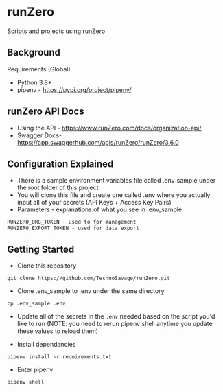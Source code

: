 # runZero
Scripts and projects using runZero

## Background

Requirements (Global)

- Python 3.8+
- pipenv - https://pypi.org/project/pipenv/

## runZero API Docs

- Using the API - https://www.runZero.com/docs/organization-api/
- Swagger Docs- https://app.swaggerhub.com/apis/runZero/runZero/3.6.0

## Configuration Explained

- There is a sample environment variables file called .env_sample under the root folder of this project
- You will clone this file and create one called .env where you actually input all of your secrets (API Keys + Access Key Pairs)
- Parameters - explanations of what you see in .env_sample

```
RUNZERO_ORG_TOKEN - used to for management
RUNZERO_EXPORT_TOKEN - used for data export
```

## Getting Started

- Clone this repository

```
git clone https://github.com/TechnoSavage/runZero.git
```

- Clone .env_sample to .env under the same directory

```
cp .env_sample .env
```

- Update all of the secrets in the `.env` needed based on the script you'd like to run (NOTE: you need to rerun pipenv shell anytime you update these values to reload them)

- Install dependancies

```
pipenv install -r requirements.txt
```

- Enter pipenv

```
pipenv shell
```
